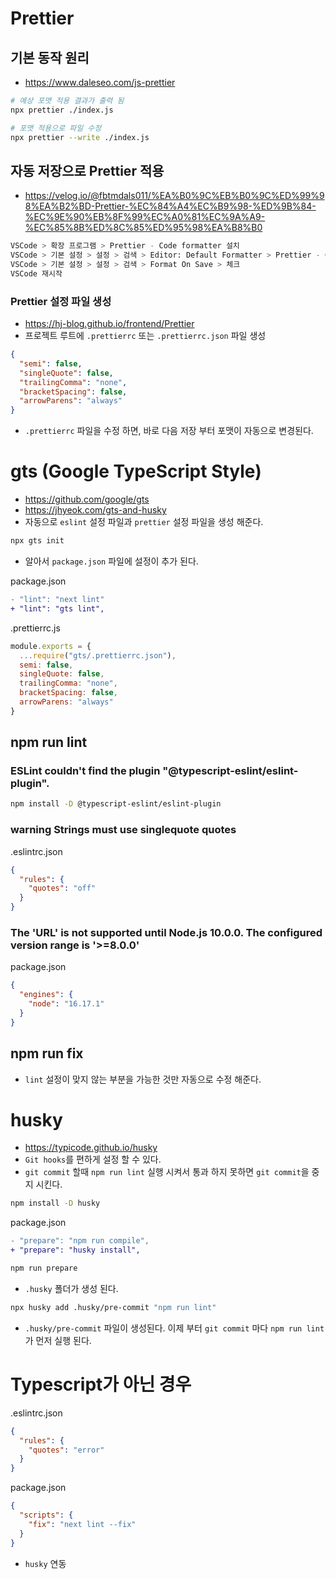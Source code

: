 # Prettier
## 기본 동작 원리
* https://www.daleseo.com/js-prettier
```sh
# 예상 포맷 적용 결과가 출력 됨
npx prettier ./index.js

# 포맷 적용으로 파일 수정
npx prettier --write ./index.js
```

## 자동 저장으로 Prettier 적용
* https://velog.io/@fbtmdals011/%EA%B0%9C%EB%B0%9C%ED%99%98%EA%B2%BD-Prettier-%EC%84%A4%EC%B9%98-%ED%9B%84-%EC%9E%90%EB%8F%99%EC%A0%81%EC%9A%A9-%EC%85%8B%ED%8C%85%ED%95%98%EA%B8%B0
```sh
VSCode > 확장 프로그램 > Prettier - Code formatter 설치
VSCode > 기본 설정 > 설정 > 검색 > Editor: Default Formatter > Prettier - Code formatter 선택
VSCode > 기본 설정 > 설정 > 검색 > Format On Save > 체크
VSCode 재시작
```

### Prettier 설정 파일 생성
* https://hj-blog.github.io/frontend/Prettier
* 프로젝트 루트에 `.prettierrc` 또는 `.prettierrc.json` 파일 생성
```json
{
  "semi": false,
  "singleQuote": false,
  "trailingComma": "none",
  "bracketSpacing": false,
  "arrowParens": "always"
}
```
* `.prettierrc` 파일을 수정 하면, 바로 다음 저장 부터 포맷이 자동으로 변경된다.

# gts (Google TypeScript Style)
* https://github.com/google/gts
* https://jhyeok.com/gts-and-husky
* 자동으로 `eslint` 설정 파일과 `prettier` 설정 파일을 생성 해준다.
```sh
npx gts init
```
* 알아서 `package.json` 파일에 설정이 추가 된다.

package.json
```diff
- "lint": "next lint"
+ "lint": "gts lint",
```

.prettierrc.js
```js
module.exports = {
  ...require("gts/.prettierrc.json"),
  semi: false,
  singleQuote: false,
  trailingComma: "none",
  bracketSpacing: false,
  arrowParens: "always"
}
```

## npm run lint
### ESLint couldn't find the plugin "@typescript-eslint/eslint-plugin".
```sh
npm install -D @typescript-eslint/eslint-plugin
```

### warning Strings must use singlequote quotes
.eslintrc.json
```json
{
  "rules": {
    "quotes": "off"
  }
}
```

### The 'URL' is not supported until Node.js 10.0.0. The configured version range is '>=8.0.0'
package.json
```json
{
  "engines": {
    "node": "16.17.1"
  }
}
```

## npm run fix
* `lint` 설정이 맞지 않는 부분을 가능한 것만 자동으로 수정 해준다.

# husky
* https://typicode.github.io/husky
* `Git hooks`를 편하게 설정 할 수 있다.
* `git commit` 할때 `npm run lint` 실행 시켜서 통과 하지 못하면 `git commit`을 중지 시킨다.
```sh
npm install -D husky
```

package.json
```diff
- "prepare": "npm run compile",
+ "prepare": "husky install",
```

```sh
npm run prepare
```
* `.husky` 폴더가 생성 된다.

```sh
npx husky add .husky/pre-commit "npm run lint"
```
* `.husky/pre-commit` 파일이 생성된다. 이제 부터 `git commit` 마다 `npm run lint`가 먼저 실행 된다.

# Typescript가 아닌 경우
.eslintrc.json
```json
{
  "rules": {
    "quotes": "error"
  }
}
```

package.json
```json
{
  "scripts": {
    "fix": "next lint --fix"
  }
}
```
* `husky` 연동
